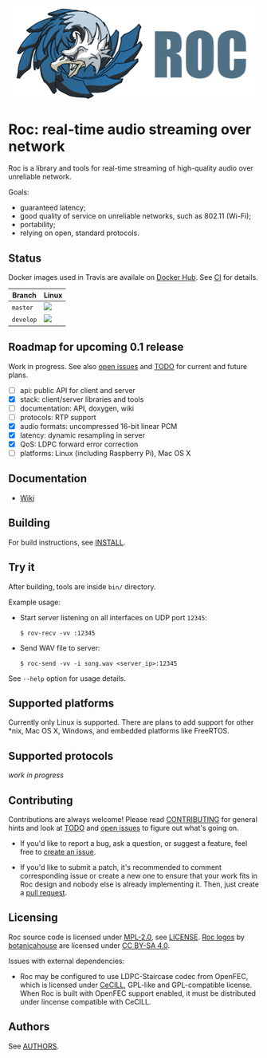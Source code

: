 ![](doc/images/banner.png)

# Roc: real-time audio streaming over network

Roc is a library and tools for real-time streaming of high-quality audio over unreliable network.

Goals:
* guaranteed latency;
* good quality of service on unreliable networks, such as 802.11 (Wi-Fi);
* portability;
* relying on open, standard protocols.

Status
------

Docker images used in Travis are availale on [Docker Hub](https://hub.docker.com/u/rocproject/). See [CI](CONTRIBUTING.md#ci) for details.

Branch    | Linux
--------- | -----
`master`  | [![](https://travis-ci.org/roc-project/roc.svg?branch=master)](https://travis-ci.org/roc-project/roc)
`develop` | [![](https://travis-ci.org/roc-project/roc.svg?branch=develop)](https://travis-ci.org/roc-project/roc)

Roadmap for upcoming 0.1 release
--------------------------------

Work in progress. See also [open issues](https://github.com/roc-project/roc/issues) and [TODO](TODO.md) for current and future plans.

- [ ] api: public API for client and server
- [x] stack: client/server libraries and tools
- [ ] documentation: API, doxygen, wiki
- [ ] protocols: RTP support
- [x] audio formats: uncompressed 16-bit linear PCM
- [x] latency: dynamic resampling in server
- [x] QoS: LDPC forward error correction
- [ ] platforms: Linux (including Raspberry Pi), Mac OS X

Documentation
-------------

* [Wiki](https://github.com/roc-project/roc/wiki)

Building
--------

For build instructions, see [INSTALL](INSTALL.md).

Try it
------

After building, tools are inside `bin/` directory.

Example usage:

* Start server listening on all interfaces on UDP port `12345`:

    ```
    $ rov-recv -vv :12345
    ```

* Send WAV file to server:

    ```
    $ roc-send -vv -i song.wav <server_ip>:12345
    ```

See `--help` option for usage details.

Supported platforms
-------------------

Currently only Linux is supported. There are plans to add support for other *nix, Mac OS X, Windows, and embedded platforms like FreeRTOS.

Supported protocols
-------------------

*work in progress*

Contributing
------------

Contributions are always welcome! Please read [CONTRIBUTING](CONTRIBUTING.md) for general hints and look at [TODO](TODO.md) and [open issues](https://github.com/roc-project/roc/issues) to figure out what's going on.

* If you'd like to report a bug, ask a question, or suggest a feature, feel free to [create an issue](https://help.github.com/articles/creating-an-issue/).

* If you'd like to submit a patch, it's recommended to comment corresponding issue or create a new one to ensure that your work fits in Roc design and nobody else is already implementing it. Then, just create a [pull request](https://help.github.com/articles/using-pull-requests/).

Licensing
---------

Roc source code is licensed under [MPL-2.0](https://www.mozilla.org/en-US/MPL/2.0/), see [LICENSE](LICENSE). [Roc logos](doc/images/) by [botanicahouse](https://www.instagram.com/botanicahouse/) are licensed under [CC BY-SA 4.0](https://creativecommons.org/licenses/by-sa/4.0/).

Issues with external dependencies:
* Roc may be configured to use LDPC-Staircase codec from OpenFEC, which is licensed under [CeCILL](http://openfec.org/patents.html), GPL-like and GPL-compatible license. When Roc is built with OpenFEC support enabled, it must be distributed under lincense compatible with CeCILL.

Authors
-------

See [AUTHORS](AUTHORS).

